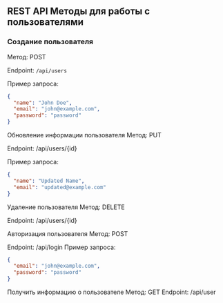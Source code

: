 ## REST API Методы для работы с пользователями

### Создание пользователя

Метод: POST

Endpoint: `/api/users`

Пример запроса:

```json
{
  "name": "John Doe",
  "email": "john@example.com",
  "password": "password"
}
```

Обновление информации пользователя
Метод: PUT

Endpoint: /api/users/{id}

Пример запроса:
```json
{
  "name": "Updated Name",
  "email": "updated@example.com"
}
```

Удаление пользователя
Метод: DELETE

Endpoint: /api/users/{id}

Авторизация пользователя
Метод: POST

Endpoint: /api/login
Пример запроса:
```json
{
  "email": "john@example.com",
  "password": "password"
}
```
Получить информацию о пользователе
Метод: GET
Endpoint: /api/user
